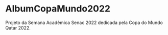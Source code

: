 # AlbumCopaMundo2022
Projeto da Semana Acadêmica Senac 2022 dedicada pela Copa do Mundo Qatar 2022.
